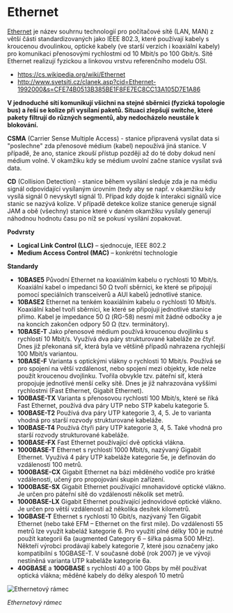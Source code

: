 # Ethernet 

[Ethernet](https://cs.wikipedia.org/wiki/Ethernet) je název souhrnu technologií pro počítačové sítě (LAN, MAN) z větší části standardizovaných jako IEEE 802.3, které používají kabely s kroucenou dvoulinkou, optické kabely (ve starší verzích i koaxiální kabely) pro komunikaci přenosovými rychlostmi od 10 Mbit/s po 100 Gbit/s. Sítě Ethernet realizují fyzickou a linkovou vrstvu referenčního modelu OSI.

- <https://cs.wikipedia.org/wiki/Ethernet>
- <http://www.svetsiti.cz/clanek.asp?cid=Ethernet-1992000&s=CFE74B0513B385BE1F8FE7EC8CC13A105D7E1A86>

**V jednoduché sítí komunikují všichni na stejné sběrnici (fyzická topologie bus) a řeší se kolize při vysílaní paketů. Situaci zlepšují switche, které pakety filtrují do různých segmentů, aby nedocházelo neustále k blokování.**

**CSMA** (Carrier Sense Multiple Access) - stanice připravená vysílat data si "poslechne" zda přenosové médium (kabel) nepoužívá jiná stanice. V případě, že ano, stanice zkouší přístup později až do té doby dokud není médium volné. V okamžiku kdy se médium uvolní začne stanice vysílat svá data.

**CD** (Collision Detection) - stanice během vysílání sleduje zda je na médiu signál odpovídající vysílaným úrovním (tedy aby se např. v okamžiku kdy vysílá signál 0 nevyskytl signál 1). Případ kdy dojde k interakci signálů více stanic se nazývá kolize. V případě detekce kolize stanice generuje signál JAM a obě (všechny) stanice které v daném okamžiku vysílaly generují náhodnou hodnotu času po níž se pokusí vysílání zopakovat.

**Podvrsty**

- **Logical Link Control (LLC)** – sjednocuje, IEEE 802.2
- **Medium Access Control (MAC)** – konkrétní technologie

**Standardy**

- **10BASE5** Původní Ethernet na koaxiálním kabelu o rychlosti 10 Mbit/s. Koaxiální kabel o impedanci 50 Ω tvoří sběrnici, ke které se připojují pomocí speciálních transceiverů a AUI kabelů jednotlivé stanice.
- **10BASE2** Ethernet na tenkém koaxiálním kabelu o rychlosti 10 Mbit/s. Koaxiální kabel tvoří sběrnici, ke které se připojují jednotlivé stanice přímo. Kabel je impedance 50 Ω (RG-58) nesmí mít žádné odbočky a je na koncích zakončen odpory 50 Ω (tzv. terminátory).
- **10BASE-T** Jako přenosové médium používá kroucenou dvojlinku s rychlostí 10 Mbit/s. Využívá dva páry strukturované kabeláže ze čtyř. Dnes již překonaná síť, která byla ve většině případů nahrazena rychlejší 100 Mbit/s variantou.
- **10BASE-F** Varianta s optickými vlákny o rychlosti 10 Mbit/s. Používá se pro spojení na větší vzdálenost, nebo spojení mezi objekty, kde nelze použít kroucenou dvojlinku. Tvořila obvykle tzv. páteřní síť, která propojuje jednotlivé menší celky sítě. Dnes je již nahrazována vyššími rychlostmi (Fast Ethernet, Gigabit Ethernet).
- **100BASE-TX** Varianta s přenosovou rychlostí 100 Mbit/s, které se říká Fast Ethernet, používá dva páry UTP nebo STP kabelu kategorie 5.
- **100BASE-T2** Používá dva páry UTP kategorie 3, 4, 5\. Je to varianta vhodná pro starší rozvody strukturované kabeláže.
- **100BASE-T4** Používá čtyři páry UTP kategorie 3, 4, 5\. Také vhodná pro starší rozvody strukturované kabeláže.
- **100BASE-FX** Fast Ethernet používající dvě optická vlákna.
- **1000BASE-T** Ethernet s rychlostí 1000 Mbit/s, nazývaný Gigabit Ethernet. Využívá 4 páry UTP kabeláže kategorie 5e, je definován do vzdálenosti 100 metrů.
- **1000BASE-CX** Gigabit Ethernet na bázi měděného vodiče pro krátké vzdálenosti, učený pro propojování skupin zařízení.
- **1000BASE-SX** Gigabit Ethernet používající mnohavidové optické vlákno. Je určen pro páteřní sítě do vzdáleností několik set metrů.
- **1000BASE-LX** Gigabit Ethernet používající jednovidové optické vlákno. Je určen pro větší vzdáleností až několika desítek kilometrů.
- **10GBASE-T** Ethernet s rychlostí 10 Gbit/s, nazývaný Ten Gigabit Ethernet (nebo také EFM – Ethernet on the first mile). Do vzdálenosti 55 metrů lze využít kabeláž kategorie 6\. Pro využití plné délky 100 je nutné použít kategorii 6a (augmented Category 6 – šířka pásma 500 MHz). Někteří výrobci prodávají kabely kategorie 7, které jsou označeny jako kompatibilní s 10GBASE-T. V současné době (rok 2007) je ve vývoji nestíněná varianta UTP kabeláže kategorie 6a.
- **40GBASE** a **100GBASE** s rychlostí 40 a 100 Gbps by měl používat optická vlákna; měděné kabely do délky alespoň 10 metrů

![Ethernetový rámec](Materiály%20pro%20SZZ/tul-szz-it-nv/28_prumyslove_komunikacni_systemy/28_ethernet_frame.png)

_Ethernetový rámec_